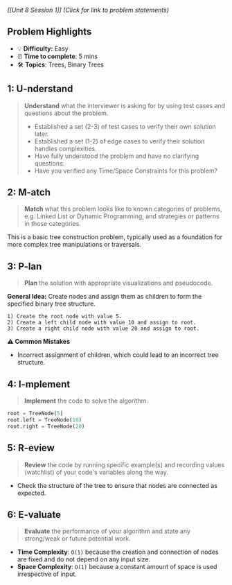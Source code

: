 *[[Unit 8 Session 1]] (Click for link to problem statements)*

## Problem Highlights

* 💡 **Difficulty:** Easy
* ⏰ **Time to complete**: 5 mins
* 🛠️ **Topics**: Trees, Binary Trees
    
## 1: U-nderstand

> **Understand** what the interviewer is asking for by using test cases and questions about the problem.
> - Established a set (2-3) of test cases to verify their own solution later.
> - Established a set (1-2) of edge cases to verify their solution handles complexities.
> - Have fully understood the problem and have no clarifying questions.
> - Have you verified any Time/Space Constraints for this problem?

## 2: M-atch

> **Match** what this problem looks like to known categories of problems, e.g. Linked List or Dynamic Programming, and strategies or patterns in those categories.

This is a basic tree construction problem, typically used as a foundation for more complex tree manipulations or traversals.

## 3: P-lan

> **Plan** the solution with appropriate visualizations and pseudocode.

**General Idea:** Create nodes and assign them as children to form the specified binary tree structure.

```
1) Create the root node with value 5.
2) Create a left child node with value 10 and assign to root.
3) Create a right child node with value 20 and assign to root.
```

**⚠️ Common Mistakes**

- Incorrect assignment of children, which could lead to an incorrect tree structure.

## 4: I-mplement

> **Implement** the code to solve the algorithm.

```python
root = TreeNode(5)
root.left = TreeNode(10)
root.right = TreeNode(20)
```

## 5: R-eview

> **Review** the code by running specific example(s) and recording values (watchlist) of your code's variables along the way.

- Check the structure of the tree to ensure that nodes are connected as expected.

## 6: E-valuate

> **Evaluate** the performance of your algorithm and state any strong/weak or future potential work.

* **Time Complexity**: `O(1)` because the creation and connection of nodes are fixed and do not depend on any input size.
* **Space Complexity**: `O(1)` because a constant amount of space is used irrespective of input.
